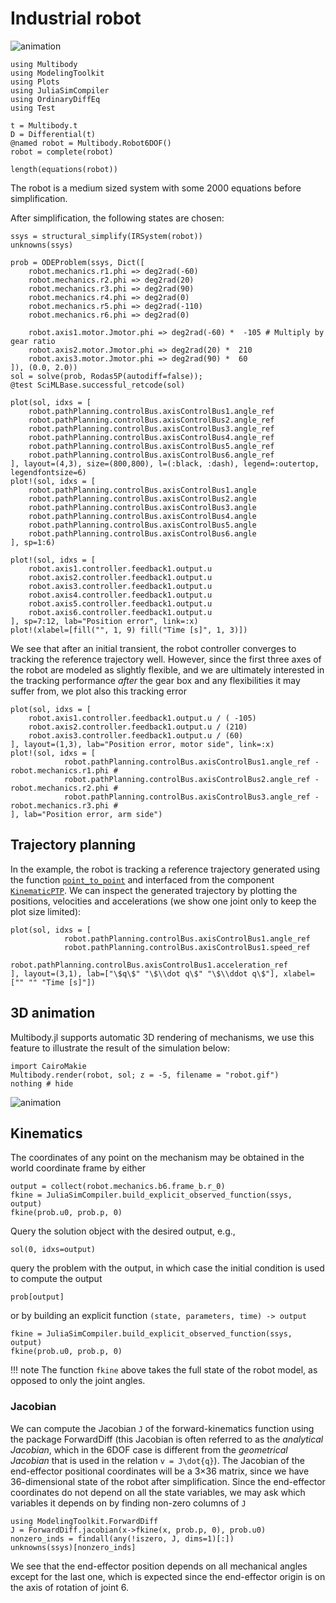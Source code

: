 # Industrial robot

![animation](robot.gif)

```@example robot
using Multibody
using ModelingToolkit
using Plots
using JuliaSimCompiler
using OrdinaryDiffEq
using Test

t = Multibody.t
D = Differential(t)
@named robot = Multibody.Robot6DOF()
robot = complete(robot)

length(equations(robot))
```
The robot is a medium sized system with some 2000 equations before simplification.

After simplification, the following states are chosen:
```@example robot
ssys = structural_simplify(IRSystem(robot))
unknowns(ssys)
```
    
```@example robot
prob = ODEProblem(ssys, Dict([
    robot.mechanics.r1.phi => deg2rad(-60)
    robot.mechanics.r2.phi => deg2rad(20)
    robot.mechanics.r3.phi => deg2rad(90)
    robot.mechanics.r4.phi => deg2rad(0)
    robot.mechanics.r5.phi => deg2rad(-110)
    robot.mechanics.r6.phi => deg2rad(0)

    robot.axis1.motor.Jmotor.phi => deg2rad(-60) *  -105 # Multiply by gear ratio
    robot.axis2.motor.Jmotor.phi => deg2rad(20) *  210
    robot.axis3.motor.Jmotor.phi => deg2rad(90) *  60
]), (0.0, 2.0))
sol = solve(prob, Rodas5P(autodiff=false));
@test SciMLBase.successful_retcode(sol)

plot(sol, idxs = [
    robot.pathPlanning.controlBus.axisControlBus1.angle_ref
    robot.pathPlanning.controlBus.axisControlBus2.angle_ref
    robot.pathPlanning.controlBus.axisControlBus3.angle_ref
    robot.pathPlanning.controlBus.axisControlBus4.angle_ref
    robot.pathPlanning.controlBus.axisControlBus5.angle_ref
    robot.pathPlanning.controlBus.axisControlBus6.angle_ref
], layout=(4,3), size=(800,800), l=(:black, :dash), legend=:outertop, legendfontsize=6)
plot!(sol, idxs = [
    robot.pathPlanning.controlBus.axisControlBus1.angle
    robot.pathPlanning.controlBus.axisControlBus2.angle
    robot.pathPlanning.controlBus.axisControlBus3.angle
    robot.pathPlanning.controlBus.axisControlBus4.angle
    robot.pathPlanning.controlBus.axisControlBus5.angle
    robot.pathPlanning.controlBus.axisControlBus6.angle
], sp=1:6)

plot!(sol, idxs = [
    robot.axis1.controller.feedback1.output.u
    robot.axis2.controller.feedback1.output.u
    robot.axis3.controller.feedback1.output.u
    robot.axis4.controller.feedback1.output.u
    robot.axis5.controller.feedback1.output.u
    robot.axis6.controller.feedback1.output.u
], sp=7:12, lab="Position error", link=:x)
plot!(xlabel=[fill("", 1, 9) fill("Time [s]", 1, 3)])
```
We see that after an initial transient, the robot controller converges to tracking the reference trajectory well. However, since the first three axes of the robot are modeled as slightly flexible, and we are ultimately interested in the tracking performance _after_ the gear box and any flexibilities it may suffer from, we plot also this tracking error
```@example robot
plot(sol, idxs = [
    robot.axis1.controller.feedback1.output.u / ( -105)
    robot.axis2.controller.feedback1.output.u / (210)
    robot.axis3.controller.feedback1.output.u / (60)
], layout=(1,3), lab="Position error, motor side", link=:x)
plot!(sol, idxs = [
            robot.pathPlanning.controlBus.axisControlBus1.angle_ref - robot.mechanics.r1.phi #
            robot.pathPlanning.controlBus.axisControlBus2.angle_ref - robot.mechanics.r2.phi #
            robot.pathPlanning.controlBus.axisControlBus3.angle_ref - robot.mechanics.r3.phi #
], lab="Position error, arm side")
```


## Trajectory planning
In the example, the robot is tracking a reference trajectory generated using the function [`point_to_point`](@ref) and interfaced from the component [`KinematicPTP`](@ref). We can inspect the generated trajectory by plotting the positions, velocities and accelerations (we show one joint only to keep the plot size limited):
```@example robot
plot(sol, idxs = [
            robot.pathPlanning.controlBus.axisControlBus1.angle_ref
            robot.pathPlanning.controlBus.axisControlBus1.speed_ref
            robot.pathPlanning.controlBus.axisControlBus1.acceleration_ref
], layout=(3,1), lab=["\$q\$" "\$\\dot q\$" "\$\\ddot q\$"], xlabel=["" "" "Time [s]"])
```

## 3D animation
Multibody.jl supports automatic 3D rendering of mechanisms, we use this feature to illustrate the result of the simulation below:

```@example robot
import CairoMakie
Multibody.render(robot, sol; z = -5, filename = "robot.gif")
nothing # hide
```

![animation](robot.gif)

## Kinematics
The coordinates of any point on the mechanism may be obtained in the world coordinate frame by either

```@example robot
output = collect(robot.mechanics.b6.frame_b.r_0)
fkine = JuliaSimCompiler.build_explicit_observed_function(ssys, output)
fkine(prob.u0, prob.p, 0)
```

Query the solution object with the desired output, e.g.,
```@example robot
sol(0, idxs=output)
```
query the problem with the output, in which case the initial condition is used to compute the output
```@example robot
prob[output]
```

or by building an explicit function `(state, parameters, time) -> output`
```@example robot
fkine = JuliaSimCompiler.build_explicit_observed_function(ssys, output)
fkine(prob.u0, prob.p, 0)
```
!!! note
    The function `fkine` above takes the full state of the robot model, as opposed to only the joint angles.

### Jacobian
We can compute the Jacobian ``J`` of the forward-kinematics function using the package ForwardDiff (this Jacobian is often referred to as the _analytical Jacobian_, which in the 6DOF case is different from the _geometrical Jacobian_ that is used in the relation ``v = J\dot{q}``). The Jacobian of the end-effector positional coordinates will be a 3×36 matrix, since we have 36-dimensional state of the robot after simplification. Since the end-effector coordinates do not depend on all the state variables, we may ask which variables it depends on by finding non-zero columns of ``J``
```@example robot
using ModelingToolkit.ForwardDiff
J = ForwardDiff.jacobian(x->fkine(x, prob.p, 0), prob.u0)
nonzero_inds = findall(any(!iszero, J, dims=1)[:])
unknowns(ssys)[nonzero_inds]
```
We see that the end-effector position depends on all mechanical angles except for the last one, which is expected since the end-effector origin is on the axis of rotation of joint 6. 

